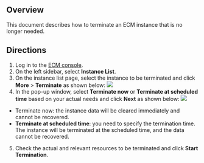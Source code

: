 ## Overview

This document describes how to terminate an ECM instance that is no longer needed.


## Directions

1. Log in to the [ECM console](https://console.cloud.tencent.com/ecm/overview).
2. On the left sidebar, select **Instance List**.
3. On the instance list page, select the instance to be terminated and click **More** > **Terminate** as shown below:
![](https://qcloudimg.tencent-cloud.cn/raw/1bbe22954761ce984928cb6d0f0b56bb.png)
4. In the pop-up window, select **Terminate now** or **Terminate at scheduled time** based on your actual needs and click **Next** as shown below:
![](https://qcloudimg.tencent-cloud.cn/raw/4b2ace025a78a1ebad73fe352108dc0e.png)
 - Terminate now: the instance data will be cleared immediately and cannot be recovered.
 - **Terminate at scheduled time**: you need to specify the termination time. The instance will be terminated at the scheduled time, and the data cannot be recovered.
5. Check the actual and relevant resources to be terminated and click **Start Termination**.

